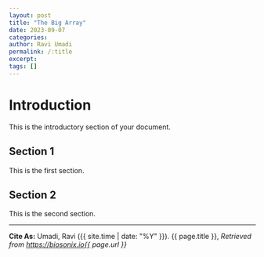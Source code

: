 ```yaml
---
layout: post
title: "The Big Array"
date: 2023-09-07
categories: 
author: Ravi Umadi
permalink: /:title
excerpt: 
tags: []
---
```


# Introduction

This is the introductory section of your document.

## Section 1

This is the first section.

## Section 2

This is the second section.



-----------

**Cite As:**  Umadi, Ravi ({{ site.time | date: "%Y" }}). {{ page.title }},  _Retrieved from https://biosonix.io{{ page.url }}_
